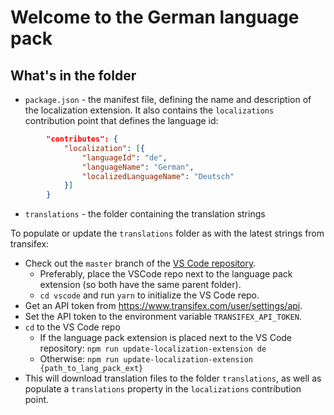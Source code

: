# Welcome to the German language pack

## What's in the folder

-   `package.json` - the manifest file, defining the name and description of the
    localization extension. It also contains the `localizations` contribution
    point that defines the language id:

```json
        "contributes": {
            "localization": [{
                "languageId": "de",
                "languageName": "German",
                "localizedLanguageName": "Deutsch"
            }]
        }
```

-   `translations` - the folder containing the translation strings

To populate or update the `translations` folder as with the latest strings from
transifex:

-   Check out the `master` branch of the
    [VS Code repository](https://github.com/Microsoft/vscode).
    -   Preferably, place the VSCode repo next to the language pack extension
        (so both have the same parent folder).
    -   `cd vscode` and run `yarn` to initialize the VS Code repo.
-   Get an API token from https://www.transifex.com/user/settings/api.
-   Set the API token to the environment variable `TRANSIFEX_API_TOKEN`.
-   `cd` to the VS Code repo
    -   If the language pack extension is placed next to the VS Code repository:
        `npm run update-localization-extension de`
    -   Otherwise:
        `npm run update-localization-extension {path_to_lang_pack_ext}`
-   This will download translation files to the folder `translations`, as well
    as populate a `translations` property in the `localizations` contribution
    point.
